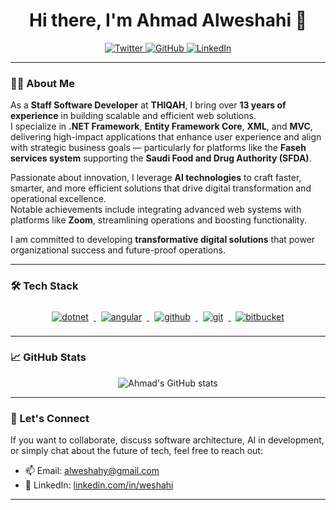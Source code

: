 <h1 align="center">Hi there, I'm Ahmad Alweshahi 👋</h1>

<p align="center">
  <a href="https://x.com/AhmadAlweshahi" target="_blank">
    <img src="https://img.shields.io/badge/-@AhmadAlweshahi-%231DA1F2?style=flat-square&logo=twitter&logoColor=ffffff" alt="Twitter" />
  </a>
  <a href="https://github.com/Weshahi" target="_blank">
    <img src="https://img.shields.io/badge/-@Weshahi-%23181717?style=flat-square&logo=github" alt="GitHub" />
  </a>
  <a href="https://www.linkedin.com/in/weshahi" target="_blank">
    <img src="https://img.shields.io/badge/-AhmadAlweshahi-blue?style=flat-square&logo=linkedin&logoColor=white" alt="LinkedIn" />
  </a>
</p>

---

### 👨‍💻 About Me

As a **Staff Software Developer** at **THIQAH**, I bring over **13 years of experience** in building scalable and efficient web solutions.  
I specialize in **.NET Framework**, **Entity Framework Core**, **XML**, and **MVC**, delivering high-impact applications that enhance user experience and align with strategic business goals — particularly for platforms like the **Faseh services system** supporting the **Saudi Food and Drug Authority (SFDA)**.

Passionate about innovation, I leverage **AI technologies** to craft faster, smarter, and more efficient solutions that drive digital transformation and operational excellence.  
Notable achievements include integrating advanced web systems with platforms like **Zoom**, streamlining operations and boosting functionality.

I am committed to developing **transformative digital solutions** that power organizational success and future-proof operations.

---

### 🛠 Tech Stack

<p align="center">
  <a href="https://dotnet.microsoft.com/" target="_blank">
    <img src="https://www.vectorlogo.zone/logos/dotnet/dotnet-ar21.svg" alt="dotnet" style="margin:8px;">
  </a>
  <a href="https://angular.io" target="_blank">
    <img src="https://www.vectorlogo.zone/logos/angular/angular-ar21.svg" alt="angular" style="margin:8px;">
  </a>
  <a href="https://github.com" target="_blank">
    <img src="https://www.vectorlogo.zone/logos/github/github-ar21.svg" alt="github" style="margin:8px;">
  </a>
  <a href="https://git-scm.com" target="_blank">
    <img src="https://www.vectorlogo.zone/logos/git-scm/git-scm-ar21.svg" alt="git" style="margin:8px;">
  </a>
  <a href="https://www.atlassian.com/software/bitbucket" target="_blank">
    <img src="https://www.vectorlogo.zone/logos/bitbucket/bitbucket-ar21.svg" alt="bitbucket" style="margin:8px;">
  </a>
</p>

---

### 📈 GitHub Stats

<p align="center">
  <img src="https://github-readme-stats.vercel.app/api?username=weshahi&show_icons=true&theme=default&hide_title=true" alt="Ahmad's GitHub stats" />
</p>

---

### 🌟 Let's Connect

If you want to collaborate, discuss software architecture, AI in development, or simply chat about the future of tech, feel free to reach out:

- 📫 Email: [alweshahy@gmail.com](mailto:a.alweshahy@gmail.com)
- 💼 LinkedIn: [linkedin.com/in/weshahi](https://www.linkedin.com/in/weshahi)
---

